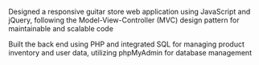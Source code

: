 Designed a responsive guitar store web application using JavaScript and jQuery, following the Model-View-Controller (MVC) design pattern for maintainable and scalable code

Built the back end using PHP and integrated SQL for managing product inventory and user data, utilizing phpMyAdmin for database management
